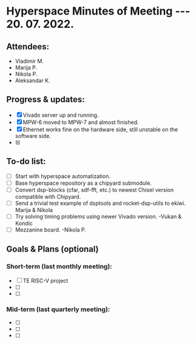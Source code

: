 # Hyperspace Minutes of Meeting --- 20. 07. 2022.

## Attendees:
* Vladimir M.
* Marija P.
* Nikola P.
* Aleksandar K.

## Progress & updates:
* [x] Vivado server up and running.
* [x] MPW-6 moved to MPW-7 and almost finished.
* [x] Ethernet works fine on the hardware side, still unstable on the software side.
* [x]


## To-do list:
* [ ] Start with hyperspace automatization.
* [ ] Base hyperspace repository as a chipyard submodule.
* [ ] Convert dsp-blocks (cfar, sdf-fft, etc.) to newest Chisel version compatible with Chipyard.
* [ ] Send a trivial test example of dsptools and rocket-dsp-utils to ekiwi. Marija & Nikola
* [ ] Try solving timing problems using newer Vivado version. -Vukan & Kondic
* [ ] Mezzanine board. -Nikola P.

<!-- To keep regular meetings within the time limit, this is an optional meeting part -->

## Goals & Plans (optional)

### Short-term (last monthly meeting):
* [ ] TE RISC-V project
* [ ] 
* [ ] 

### Mid-term (last quarterly meeting):
* [ ] 
* [ ] 
* [ ] 

<!-- ## Publications (conferences & journals) -->
